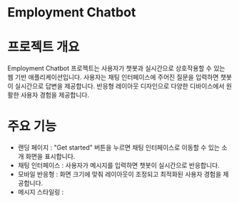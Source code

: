 # Employment Chatbot
# 프로젝트 개요
Employment Chatbot 프로젝트는 사용자가 챗봇과 실시간으로 상호작용할 수 있는 웹 기반 애플리케이션입니다.
사용자는 채팅 인터페이스에 주어진 질문을 입력하면 챗봇이 실시간으로 답변을 제공합니다.
반응형 레이아웃 디자인으로 다양한 디바이스에서 원활한 사용자 경험을 제공합니다.

# 주요 기능
- 랜딩 페이지 : "Get started" 버튼을 누르면 채팅 인터페이스로 이동할 수 있는 소개 화면을 표시합니다.
- 채팅 인터페이스 : 사용자가 메시지를 입력하면 챗봇이 실시간으로 반응합니다.
- 모바일 반응형 : 화면 크기에 맞춰 레이아웃이 조정되고 최적화된 사용자 경험을 제공합니다.
- 메시지 스타일링 : 
